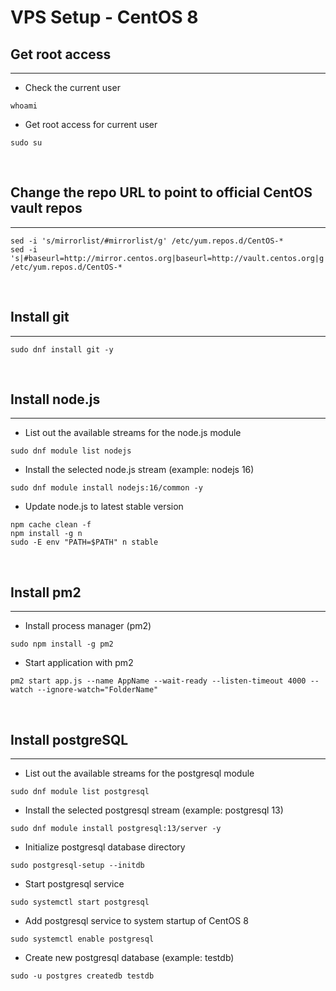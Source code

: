 # VPS Setup - CentOS 8


## Get root access
---
- Check the current user
```
whoami
```

- Get root access for current user
```
sudo su
```

&nbsp;

## Change the repo URL to point to official CentOS vault repos
---
```
sed -i 's/mirrorlist/#mirrorlist/g' /etc/yum.repos.d/CentOS-*
sed -i 's|#baseurl=http://mirror.centos.org|baseurl=http://vault.centos.org|g' /etc/yum.repos.d/CentOS-*
```

&nbsp;

## Install git
---
```
sudo dnf install git -y
```

&nbsp;

## Install node.js
---
- List out the available streams for the node.js module
```
sudo dnf module list nodejs
```

- Install the selected node.js stream (example: nodejs 16)
```
sudo dnf module install nodejs:16/common -y
```

- Update node.js to latest stable version
```
npm cache clean -f
npm install -g n
sudo -E env "PATH=$PATH" n stable
```

&nbsp;

## Install pm2
---
- Install process manager (pm2)
```
sudo npm install -g pm2
```

- Start application with pm2
```
pm2 start app.js --name AppName --wait-ready --listen-timeout 4000 --watch --ignore-watch="FolderName"
```

&nbsp;

## Install postgreSQL
---
- List out the available streams for the postgresql module
```
sudo dnf module list postgresql
```

- Install the selected postgresql stream (example: postgresql 13)
```
sudo dnf module install postgresql:13/server -y
```

- Initialize postgresql database directory
```
sudo postgresql-setup --initdb
```

- Start postgresql service
```
sudo systemctl start postgresql
```

- Add postgresql service to system startup of CentOS 8
```
sudo systemctl enable postgresql
```

- Create new postgresql database (example: testdb)
```
sudo -u postgres createdb testdb
```
